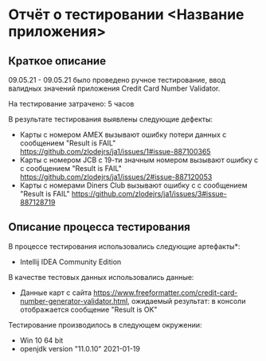 # Отчёт о тестировании <Название приложения>

## Краткое описание

09.05.21 - 09.05.21 было проведено ручное тестирование, ввод валидных значений приложения Credit Card Number Validator.

На тестирование затрачено: 5 часов

В результате тестирования выявлены следующие дефекты:
* Карты с номером AMEX вызывают ошибку потери данных с сообщением "Result is FAIL"  https://github.com/zlodejrs/ja1/issues/1#issue-887100365
* Карты с номером JCB с 19-ти значным номером вызывают ошибку с с сообщением "Result is FAIL"  https://github.com/zlodejrs/ja1/issues/2#issue-887120053
* Карты с номерами Diners Club вызывают ошибку с с сообщением "Result is FAIL"  https://github.com/zlodejrs/ja1/issues/3#issue-887128719

## Описание процесса тестирования

В процессе тестирования использовались следующие артефакты*:
* Intellij IDEA Community Edition




В качестве тестовых данных использовались данные:
* Данные карт с сайта https://www.freeformatter.com/credit-card-number-generator-validator.html, ожидаемый результат: в консоли отображается сообщение "Result is OK"


Тестирование производилось в следующем окружении:
* Win 10 64 bit
* openjdk version "11.0.10" 2021-01-19
